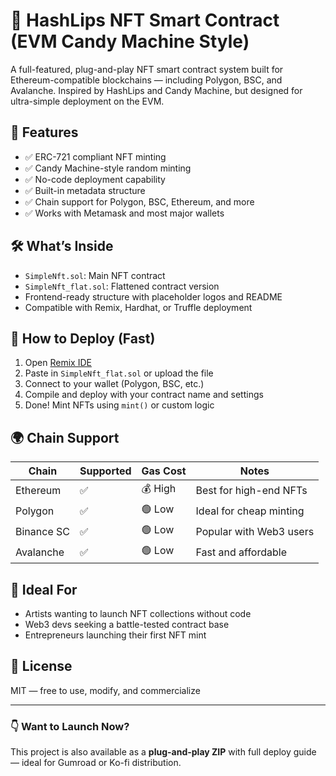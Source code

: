 # 🎨 HashLips NFT Smart Contract (EVM Candy Machine Style)

A full-featured, plug-and-play NFT smart contract system built for Ethereum-compatible blockchains — including Polygon, BSC, and Avalanche. Inspired by HashLips and Candy Machine, but designed for ultra-simple deployment on the EVM.

## 🚀 Features

- ✅ ERC-721 compliant NFT minting
- ✅ Candy Machine-style random minting
- ✅ No-code deployment capability
- ✅ Built-in metadata structure
- ✅ Chain support for Polygon, BSC, Ethereum, and more
- ✅ Works with Metamask and most major wallets

## 🛠️ What’s Inside

- `SimpleNft.sol`: Main NFT contract
- `SimpleNft_flat.sol`: Flattened contract version
- Frontend-ready structure with placeholder logos and README
- Compatible with Remix, Hardhat, or Truffle deployment

## 🧱 How to Deploy (Fast)

1. Open [Remix IDE](https://remix.ethereum.org)
2. Paste in `SimpleNft_flat.sol` or upload the file
3. Connect to your wallet (Polygon, BSC, etc.)
4. Compile and deploy with your contract name and settings
5. Done! Mint NFTs using `mint()` or custom logic

## 🌍 Chain Support

| Chain       | Supported | Gas Cost | Notes                     |
|-------------|-----------|----------|----------------------------|
| Ethereum    | ✅        | 💰 High  | Best for high-end NFTs     |
| Polygon     | ✅        | 🟢 Low   | Ideal for cheap minting    |
| Binance SC  | ✅        | 🟢 Low   | Popular with Web3 users    |
| Avalanche   | ✅        | 🟢 Low   | Fast and affordable        |

## 🧩 Ideal For

- Artists wanting to launch NFT collections without code
- Web3 devs seeking a battle-tested contract base
- Entrepreneurs launching their first NFT mint

## 📄 License

MIT — free to use, modify, and commercialize

---

### 👇 Want to Launch Now?

This project is also available as a **plug-and-play ZIP** with full deploy guide — ideal for Gumroad or Ko-fi distribution.

